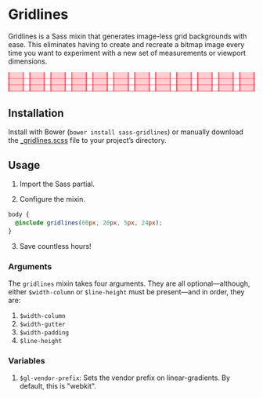 # Gridlines

Gridlines is a Sass mixin that generates image-less grid backgrounds with ease. This eliminates having to create and recreate a bitmap image every time you want to experiment with a new set of measurements or viewport dimensions.

![940px](grid.png)

## Installation

Install with Bower (`bower install sass-gridlines`) or manually download the [_gridlines.scss](_gridlines.scss) file to your project’s directory.

## Usage

1. Import the Sass partial.

2. Configure the mixin.

  ```scss
  body {
    @include gridlines(60px, 20px, 5px, 24px);
  }
  ```

3. Save countless hours!

### Arguments

The `gridlines` mixin takes four arguments. They are all optional—although, either `$width-column` or `$line-height` must be present—and in order, they are:

1. `$width-column`
2. `$width-gutter`
3. `$width-padding`
4. `$line-height`

### Variables

1. `$gl-vendor-prefix`: Sets the vendor prefix on linear-gradients. By default, this is "webkit".
